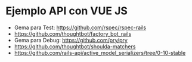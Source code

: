 # Ejemplo API con VUE JS

* Gema para Test: https://github.com/rspec/rspec-rails
* https://github.com/thoughtbot/factory_bot_rails
* Gema para Debug: https://github.com/pry/pry
* https://github.com/thoughtbot/shoulda-matchers
* https://github.com/rails-api/active_model_serializers/tree/0-10-stable